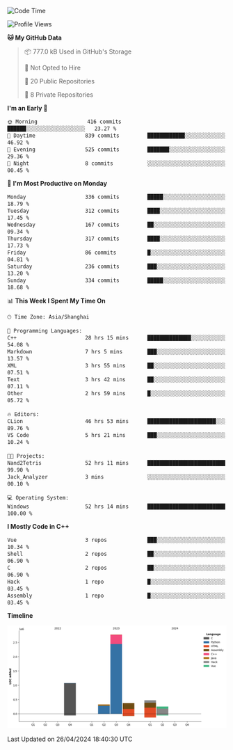 <!--
**Salvely/Salvely** is a ✨ _special_ ✨ repository because its `README.md` (this file) appears on your GitHub profile.

Here are some ideas to get you started:

- 🔭 I’m currently working on ...
- 🌱 I’m currently learning ...
- 👯 I’m looking to collaborate on ...
- 🤔 I’m looking for help with ...
- 💬 Ask me about ...
- 📫 How to reach me: ...
- 😄 Pronouns: ...
- ⚡ Fun fact: ...
-->

<!--START_SECTION:waka-->
![Code Time](http://img.shields.io/badge/Code%20Time-765%20hrs%2052%20mins-blue)

![Profile Views](http://img.shields.io/badge/Profile%20Views-3-blue)

**🐱 My GitHub Data** 

> 📦 777.0 kB Used in GitHub's Storage 
 > 
> 🚫 Not Opted to Hire
 > 
> 📜 20 Public Repositories 
 > 
> 🔑 8 Private Repositories 
 > 
**I'm an Early 🐤** 

```text
🌞 Morning                416 commits         ██████░░░░░░░░░░░░░░░░░░░   23.27 % 
🌆 Daytime                839 commits         ████████████░░░░░░░░░░░░░   46.92 % 
🌃 Evening                525 commits         ███████░░░░░░░░░░░░░░░░░░   29.36 % 
🌙 Night                  8 commits           ░░░░░░░░░░░░░░░░░░░░░░░░░   00.45 % 
```
📅 **I'm Most Productive on Monday** 

```text
Monday                   336 commits         █████░░░░░░░░░░░░░░░░░░░░   18.79 % 
Tuesday                  312 commits         ████░░░░░░░░░░░░░░░░░░░░░   17.45 % 
Wednesday                167 commits         ██░░░░░░░░░░░░░░░░░░░░░░░   09.34 % 
Thursday                 317 commits         ████░░░░░░░░░░░░░░░░░░░░░   17.73 % 
Friday                   86 commits          █░░░░░░░░░░░░░░░░░░░░░░░░   04.81 % 
Saturday                 236 commits         ███░░░░░░░░░░░░░░░░░░░░░░   13.20 % 
Sunday                   334 commits         █████░░░░░░░░░░░░░░░░░░░░   18.68 % 
```


📊 **This Week I Spent My Time On** 

```text
🕑︎ Time Zone: Asia/Shanghai

💬 Programming Languages: 
C++                      28 hrs 15 mins      ██████████████░░░░░░░░░░░   54.08 % 
Markdown                 7 hrs 5 mins        ███░░░░░░░░░░░░░░░░░░░░░░   13.57 % 
XML                      3 hrs 55 mins       ██░░░░░░░░░░░░░░░░░░░░░░░   07.51 % 
Text                     3 hrs 42 mins       ██░░░░░░░░░░░░░░░░░░░░░░░   07.11 % 
Other                    2 hrs 59 mins       █░░░░░░░░░░░░░░░░░░░░░░░░   05.72 % 

🔥 Editors: 
CLion                    46 hrs 53 mins      ██████████████████████░░░   89.76 % 
VS Code                  5 hrs 21 mins       ███░░░░░░░░░░░░░░░░░░░░░░   10.24 % 

🐱‍💻 Projects: 
Nand2Tetris              52 hrs 11 mins      █████████████████████████   99.90 % 
Jack_Analyzer            3 mins              ░░░░░░░░░░░░░░░░░░░░░░░░░   00.10 % 

💻 Operating System: 
Windows                  52 hrs 14 mins      █████████████████████████   100.00 % 
```

**I Mostly Code in C++** 

```text
Vue                      3 repos             ███░░░░░░░░░░░░░░░░░░░░░░   10.34 % 
Shell                    2 repos             ██░░░░░░░░░░░░░░░░░░░░░░░   06.90 % 
C                        2 repos             ██░░░░░░░░░░░░░░░░░░░░░░░   06.90 % 
Hack                     1 repo              █░░░░░░░░░░░░░░░░░░░░░░░░   03.45 % 
Assembly                 1 repo              █░░░░░░░░░░░░░░░░░░░░░░░░   03.45 % 
```



**Timeline**

![Lines of Code chart](https://raw.githubusercontent.com/Salvely/Salvely/main/assets/bar_graph.png)


 Last Updated on 26/04/2024 18:40:30 UTC
<!--END_SECTION:waka-->
<!-- ### [![Typing SVG](https://readme-typing-svg.demolab.com?font=JetBrains+Mono&size=22&pause=1000&width=435&height=70&lines=Hi!+I'm+Wen+Gao.+Nice+to+see+you!)](https://git.io/typing-svg)

[![Salvely's GitHub stats](https://github-readme-stats.vercel.app/api?username=Salvely&count_private=true&show_icons=true&theme=buefy&include_all_commits=true)](https://github.com/anuraghazr/github-readme-stats)
[![Top Langs](https://github-readme-stats.vercel.app/api/top-langs/?username=Salvely)](https://github.com/anuraghazr/github-readme-stats)


![Leetcode Stats](https://leetcard.jacoblin.cool/Salvely?theme=wtf&font=Kameron&ext=activity&show_rank=true)

![](https://komarev.com/ghpvc/?username=Salvely)
-->
